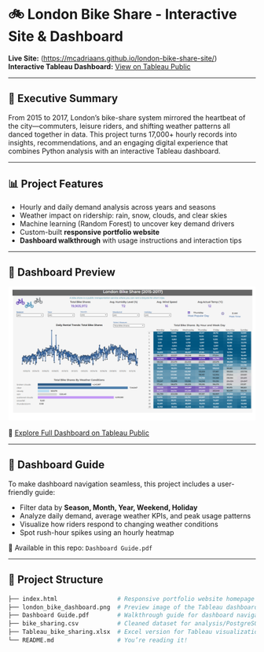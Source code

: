 # 🚲 London Bike Share - Interactive Site & Dashboard

**Live Site:** (https://mcadriaans.github.io/london-bike-share-site/)  
**Interactive Tableau Dashboard:** [View on Tableau Public]( https://lnkd.in/eqm6n7q9 )

---

## 🧭 Executive Summary

From 2015 to 2017, London’s bike-share system mirrored the heartbeat of the city—commuters, leisure riders, and shifting weather patterns all danced together in data. This project turns 17,000+ hourly records into insights, recommendations, and an engaging digital experience that combines Python analysis with an interactive Tableau dashboard.

---

## 📊 Project Features

- Hourly and daily demand analysis across years and seasons  
- Weather impact on ridership: rain, snow, clouds, and clear skies  
- Machine learning (Random Forest) to uncover key demand drivers  
- Custom-built **responsive portfolio website**  
- **Dashboard walkthrough** with usage instructions and interaction tips

---

## 🧮 Dashboard Preview

![Dashboard Preview](london_bike_dashboard.png)

🔗 [Explore Full Dashboard on Tableau Public](https://public.tableau.com/your-link)

---

## 📘 Dashboard Guide

To make dashboard navigation seamless, this project includes a user-friendly guide:

- Filter data by **Season, Month, Year, Weekend, Holiday**  
- Analyze daily demand, average weather KPIs, and peak usage patterns  
- Visualize how riders respond to changing weather conditions  
- Spot rush-hour spikes using an hourly heatmap  

📄 Available in this repo: `Dashboard Guide.pdf`

---

## 📁 Project Structure

```bash
├── index.html                 # Responsive portfolio website homepage
├── london_bike_dashboard.png  # Preview image of the Tableau dashboard
├── Dashboard Guide.pdf        # Walkthrough guide for dashboard navigation
├── bike_sharing.csv           # Cleaned dataset for analysis/PostgreSQL
├── Tableau_bike_sharing.xlsx  # Excel version for Tableau visualizations
└── README.md                  # You’re reading it!
